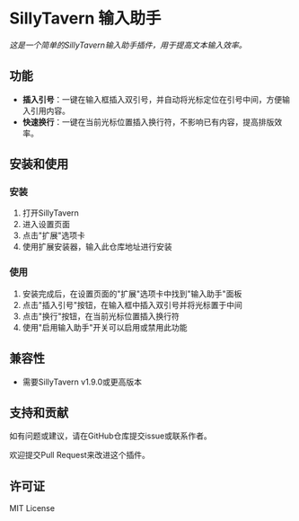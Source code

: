 # SillyTavern 输入助手

*这是一个简单的SillyTavern输入助手插件，用于提高文本输入效率。*

## 功能

* **插入引号**：一键在输入框插入双引号，并自动将光标定位在引号中间，方便输入引用内容。
* **快速换行**：一键在当前光标位置插入换行符，不影响已有内容，提高排版效率。

## 安装和使用

### 安装

1. 打开SillyTavern
2. 进入设置页面
3. 点击"扩展"选项卡
4. 使用扩展安装器，输入此仓库地址进行安装

### 使用

1. 安装完成后，在设置页面的"扩展"选项卡中找到"输入助手"面板
2. 点击"插入引号"按钮，在输入框中插入双引号并将光标置于中间
3. 点击"换行"按钮，在当前光标位置插入换行符
4. 使用"启用输入助手"开关可以启用或禁用此功能

## 兼容性

* 需要SillyTavern v1.9.0或更高版本

## 支持和贡献

如有问题或建议，请在GitHub仓库提交issue或联系作者。

欢迎提交Pull Request来改进这个插件。

## 许可证

MIT License
